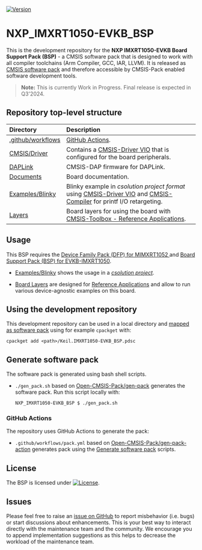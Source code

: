 [![Version](https://img.shields.io/github/v/release/Open-CMSIS-Pack/NXP_IMXRT1050-EVKB_BSP)](https://github.com/Open-CMSIS-Pack/NXP_IMXRT1050-EVKB_BSP/releases/latest)

# NXP_IMXRT1050-EVKB_BSP

This is the development repository for the **NXP IMXRT1050-EVKB Board Support Pack (BSP)** - a CMSIS software pack that is designed to work with all compiler toolchains (Arm Compiler, GCC, IAR, LLVM). It is released as [CMSIS software pack](https://www.keil.arm.com/packs/imxrt1050-evkb_bsp-keil) and therefore accessible by CMSIS-Pack enabled software development tools.

> **Note:** This is currently Work in Progress. Final release is expected in Q3'2024.

## Repository top-level structure

Directory                   | Description
:---------------------------|:--------------
[.github/workflows](https://github.com/Open-CMSIS-Pack/NXP_IMXRT1050-EVKB_BSP/tree/main/.github/workflows)  | [GitHub Actions](#github-actions).
[CMSIS/Driver](https://github.com/Open-CMSIS-Pack/NXP_IMXRT1050-EVKB_BSP/tree/main/CMSIS/Driver)            | Contains a [CMSIS-Driver VIO](https://arm-software.github.io/CMSIS_6/latest/Driver/group__vio__interface__gr.html) that is configured for the board peripherals.
[DAPLink](https://github.com/Open-CMSIS-Pack/NXP_IMXRT1050-EVKB_BSP/tree/main/DAPLink)                      | CMSIS-DAP firmware for DAPLink.
[Documents](https://github.com/Open-CMSIS-Pack/NXP_IMXRT1050-EVKB_BSP/tree/main/Documents)                  | Board documentation.
[Examples/Blinky](https://github.com/Open-CMSIS-Pack/NXP_IMXRT1050-EVKB_BSP/tree/main/Examples/Blinky)      | Blinky example in *csolution project format* using [CMSIS-Driver VIO](https://arm-software.github.io/CMSIS_6/latest/Driver/group__vio__interface__gr.html) and [CMSIS-Compiler](https://arm-software.github.io/CMSIS-Compiler/main/index.html) for printf I/O retargeting.
[Layers](https://github.com/Open-CMSIS-Pack/NXP_IMXRT1050-EVKB_BSP/tree/main/Layers)                        | Board layers for using the board with [CMSIS-Toolbox - Reference Applications](https://github.com/ReinhardKeil/cmsis-toolbox/blob/main/docs/ReferenceApplications.md).

## Usage

This BSP requires the [Device Family Pack (DFP) for MIMXRT1052 ](https://www.keil.arm.com/packs/mimxrt1052_dfp-nxp) and [Board Support Pack (BSP) for EVKB-IMXRT1050](https://www.keil.arm.com/packs/evkb-imxrt1050_bsp-nxp).

- [Examples/Blinky](https://github.com/Open-CMSIS-Pack/NXP_IMXRT1050-EVKB_BSP/tree/main/Examples/Blinky) shows the usage in a [*csolution project*](https://github.com/Open-CMSIS-Pack/NXP_IMXRT1050-EVKB_BSP/blob/main/Examples/Blinky/Blinky.csolution.yml).
  
- [Board Layers](https://github.com/Open-CMSIS-Pack/NXP_IMXRT1050-EVKB_BSP/tree/main/Layers) are designed for [Reference Applications](https://github.com/ReinhardKeil/cmsis-toolbox/blob/main/docs/ReferenceApplications.md) and allow to run various device-agnostic examples on this board.

## Using the development repository

This development repository can be used in a local directory and [mapped as software pack](https://github.com/Open-CMSIS-Pack/cmsis-toolbox/blob/main/docs/build-tools.md#install-a-repository) using for example `cpackget` with:

    cpackget add <path>/Keil.IMXRT1050-EVKB_BSP.pdsc

## Generate software pack

The software pack is generated using bash shell scripts.

- `./gen_pack.sh` based on [Open-CMSIS-Pack/gen-pack](
https://github.com/Open-CMSIS-Pack/gen-pack) generates the software pack. Run this script locally with:

      NXP_IMXRT1050-EVKB_BSP $ ./gen_pack.sh

### GitHub Actions

The repository uses GitHub Actions to generate the pack:

- `.github/workflows/pack.yml` based on [Open-CMSIS-Pack/gen-pack-action](https://github.com/Open-CMSIS-Pack/gen-pack-action) generates pack using the [Generate software pack](#generate-software-pack) scripts.

## License

The BSP is licensed under [![License](https://img.shields.io/github/license/Open-CMSIS-Pack/NXP_IMXRT1050-EVKB_BSP?label)](https://github.com/Open-CMSIS-Pack/NXP_IMXRT1050-EVKB_BSP/blob/main/LICENSE).

## Issues

Please feel free to raise an [issue on GitHub](https://github.com/Open-CMSIS-Pack/NXP_IMXRT1050-EVKB_BSP/issues)
to report misbehavior (i.e. bugs) or start discussions about enhancements. This
is your best way to interact directly with the maintenance team and the community.
We encourage you to append implementation suggestions as this helps to decrease the
workload of the maintenance team.
